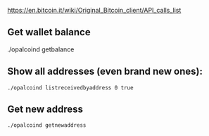 https://en.bitcoin.it/wiki/Original_Bitcoin_client/API_calls_list

## Get wallet balance

./opalcoind getbalance

## Show all addresses (even brand new ones):

`./opalcoind listreceivedbyaddress 0 true`

## Get new address

`./opalcoind getnewaddress`
